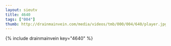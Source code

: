 ```yaml
--- 
layout: sieutv
title: 4640
tags: ["004"]
thumb: http://drainmainvein.com/media/videos/tmb/000/004/640/player.jpg
---
```

{% include drainmainvein key="4640" %} 
